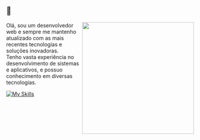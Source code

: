 ## 👋
  
<img align="right" width="300" src="https://i2.wp.com/allhtaccess.info/wp-content/uploads/2018/03/programming.gif?fit=1281%2C716&ssl=1" />

<p align="left"> 
  Olá, sou um desenvolvedor web e sempre me mantenho atualizado com as mais recentes tecnologias e soluções inovadoras. <br>
  Tenho vasta experiência no desenvolvimento de sistemas e aplicativos, e possuo conhecimento em diversas tecnologias.
</p>

[![My Skills](https://skillicons.dev/icons?i=js,ts,nodejs,py,java,react,vuejs,nestjs,mysql,linux,docker&theme=light)](https://skillicons.dev)
